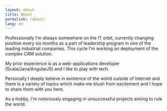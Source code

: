 ```yaml
---
layout: about
title: About
permalink: /about/
lang: en
---
```


Professionally I'm always somewhere on the IT orbit, currently changing position every six months 
as a part of leadership program in one of the leading industrial companies. This cycle I'm working on deployment
of the complex CRM solution.

My prior experience is as a web-applications developer (Scala/Java/AngularJS) and I like to play with tech.

Personally I deeply believe in existence of the wolrd outside of Internet and there is a variety of topics which
make me blush from excitement and I hope to share them with you here.

As a hobby, I'm notoriously engaging in unsuccessful projects aiming to rule the world.
